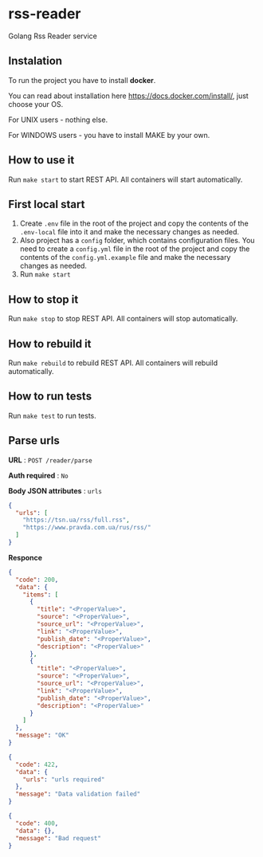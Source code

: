 # rss-reader
Golang Rss Reader service

## Instalation

To run the project you have to install **docker**.

You can read about installation here https://docs.docker.com/install/, just choose your OS.

For UNIX users - nothing else.

For WINDOWS users - you have to install MAKE by your own.

## How to use it

Run `make start` to start REST API. All containers will start automatically.

## First local start

1. Create `.env` file in the root of the project and copy the contents of the `.env-local` file into it and make the necessary changes as needed.
2. Also project has a `config` folder, which contains configuration files. You need to create a `сonfig.yml` file in the root of the project and copy the contents of the `config.yml.example` file and make the necessary changes as needed.
3. Run `make start`

## How to stop it

Run `make stop` to stop REST API. All containers will stop automatically.

## How to rebuild it

Run `make rebuild` to rebuild REST API. All containers will rebuild automatically.

## How to run tests

Run `make test` to run tests.

## Parse urls

**URL** : `POST /reader/parse`

**Auth required** : `No`

**Body JSON attributes** : `urls`

```json
{
  "urls": [
    "https://tsn.ua/rss/full.rss",
    "https://www.pravda.com.ua/rus/rss/"
  ]
}
```

**Responce**

```json
{
  "code": 200,
  "data": {
    "items": [
      {
        "title": "<ProperValue>",
        "source": "<ProperValue>",
        "source_url": "<ProperValue>",
        "link": "<ProperValue>",
        "publish_date": "<ProperValue>",
        "description": "<ProperValue>"
      },
      {
        "title": "<ProperValue>",
        "source": "<ProperValue>",
        "source_url": "<ProperValue>",
        "link": "<ProperValue>",
        "publish_date": "<ProperValue>",
        "description": "<ProperValue>"
      }
    ]
  },
  "message": "OK"
}
```

```json
{
  "code": 422,
  "data": {
    "urls": "urls required"
  },
  "message": "Data validation failed"
}
```

```json
{
  "code": 400,
  "data": {},
  "message": "Bad request"
}
```